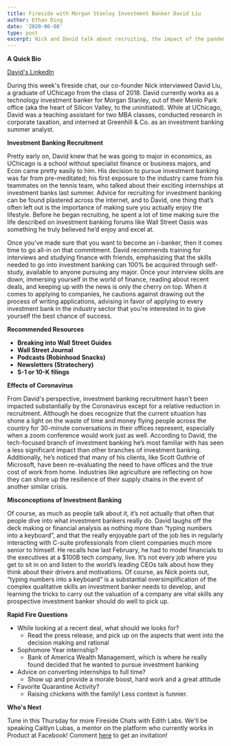 ```yaml
---
title: Fireside with Morgan Stanley Investment Banker David Liu
author: Ethan Ding
date: '2020-06-08'
type: post
excerpt: Nick and David talk about recruiting, the impact of the pandemic, and working at Morgan Stanley
---
```


**A Quick Bio**

[David's LinkedIn](https://www.linkedin.com/in/david-liu12/)

During this week's fireside chat, our co-founder Nick interviewed David Liu, a graduate of UChicago from the class of 2018. David currently works as a technology investment banker for Morgan Stanley, out of their Menlo Park office (aka the heart of Silicon Valley, to the uninitiated). While at UChicago, David was a teaching assistant for two MBA classes, conducted research in corporate taxation, and interned at Greenhill & Co. as an investment banking summer analyst. 

**Investment Banking Recruitment**

Pretty early on, David knew that he was going to major in economics, as UChicago is a school without specialist finance or business majors, and Econ came pretty easily to him. His decision to pursue investment banking was far from pre-meditated; his first exposure to the industry came from his teammates on the tennis team, who talked about their exciting internships at investment banks last summer. Advice for recruiting for investment banking can be found plastered across the internet, and to David, one thing that’s often left out is the importance of making sure you actually enjoy the lifestyle. Before he began recruiting, he spent a lot of time making sure the life described on investment banking forums like Wall Street Oasis was something he truly believed he’d enjoy and excel at.

Once you’ve made sure that you want to become an i-banker, then it comes time to go all-in on that commitment. David recommends training for interviews and studying finance with friends, emphasizing that the skills needed to go into investment banking can 100% be acquired through self-study, available to anyone pursuing any major. Once your interview skills are down, immersing yourself in the world of finance, reading about recent deals, and keeping up with the news is only the cherry on top. When it comes to applying to companies, he cautions against drawing out the process of writing applications, advising in favor of applying to every investment bank in the industry sector that you're interested in to give yourself the best chance of success. 

**Recommended Resources**

- **Breaking into Wall Street Guides**
- **Wall Street Journal**
- **Podcasts (Robinhood Snacks)**
- **Newsletters (Stratechery)**
- **S-1 or 10-K filings**

**Effects of Coronavirus** 

From David's perspective, investment banking recruitment hasn't been impacted substantially by the Coronavirus except for a relative reduction in recruitment. Although he does recognize that the current situation has shone a light on the waste of time and money flying people across the country for 30-minute conversations in their offices represent, especially when a zoom conference would work just as well. According to David, the tech-focused branch of investment banking he’s most familiar with has seen a less significant impact than other branches of investment banking. Additionally, he’s noticed that many of his clients, like Scott Guthrie of Microsoft, have been re-evaluating the need to have offices and the true cost of work from home. Industries like agriculture are reflecting on how they can shore up the resilience of their supply chains in the event of another similar crisis.

**Misconceptions of Investment Banking** 

Of course, as much as people talk about it, it’s not actually that often that people dive into what investment bankers really do. David laughs off the deck making or financial analysis as nothing more than “typing numbers into a keyboard”, and that the really enjoyable part of the job lies in regularly interacting with C-suite professionals from client companies much more senior to himself. He recalls how last February, he had to model financials to the executives at a $100B tech company, live. It’s not every job where you get to sit in on and listen to the world’s leading CEOs talk about how they think about their drivers and motivations. Of course, as Nick points out, “typing numbers into a keyboard“ is a substantial oversimplification of the complex qualitative skills an investment banker needs to develop, and learning the tricks to carry out the valuation of a company are vital skills any prospective investment banker should do well to pick up.

**Rapid Fire Questions**

- While looking at a recent deal, what should we looks for?
    - Read the press release, and pick up on the aspects that went into the decision making and rational
- Sophomore Year internship? 
    - Bank of America Wealth Management, which is where he really found decided that he wanted to pursue investment banking
- Advice on converting internships to full time? 
    - Show up and provide a morale boost, hard work and a great attitude
- Favorite Quarantine Activity?
    - Raising chickens with the family! Less context is funnier. 

**Who's Next**

Tune in this Thursday for more Fireside Chats with Edith Labs. We'll be speaking Caitlyn Lubas, a mentor on the platform who currently works in Product at Facebook! Comment [here](https://www.linkedin.com/feed/update/urn:li:activity:6675962070313398272/) to get an invitation!